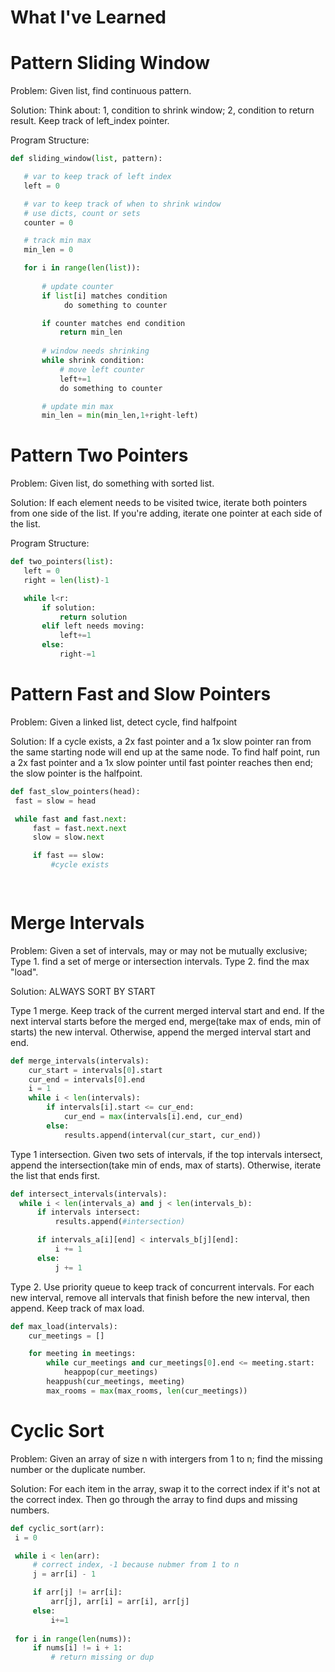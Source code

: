 # What I've Learned

# Pattern Sliding Window

 Problem: Given list, find continuous pattern.

 Solution: Think about: 1, condition to shrink window; 2, condition to return result.
 Keep track of left_index pointer.

 Program Structure:

 ```python
def sliding_window(list, pattern):

    # var to keep track of left index
    left = 0

    # var to keep track of when to shrink window
    # use dicts, count or sets
    counter = 0

    # track min max
    min_len = 0

    for i in range(len(list)):
        
        # update counter
        if list[i] matches condition
             do something to counter
 
        if counter matches end condition
            return min_len
        
        # window needs shrinking
        while shrink condition:
            # move left counter
            left+=1
            do something to counter

        # update min max
        min_len = min(min_len,1+right-left)

 ```

 # Pattern Two Pointers

 Problem: Given list, do something with sorted list.

 Solution: If each element needs to be visited twice, iterate both pointers from one side of the list. If you're adding, iterate one pointer at each side of the list.

 Program Structure:

 ```python
def two_pointers(list):
    left = 0
    right = len(list)-1

    while l<r:
        if solution:
            return solution
        elif left needs moving:
            left+=1
        else:
            right-=1
 ```

  # Pattern Fast and Slow Pointers

  Problem: Given a linked list, detect cycle, find halfpoint

  Solution: If a cycle exists, a 2x fast pointer and a 1x slow pointer ran from the same starting node will end up at the same node. To find half point, run a 2x fast pointer and a 1x slow pointer until fast pointer reaches then end; the slow pointer is the halfpoint.

   ```python
def fast_slow_pointers(head):
    fast = slow = head

    while fast and fast.next:
        fast = fast.next.next
        slow = slow.next

        if fast == slow:
            #cycle exists

            
 ```

  # Merge Intervals

  Problem: Given a set of intervals, may or may not be mutually exclusive; Type 1. find a set of merge or intersection intervals. Type 2. find the max "load".

  Solution: ALWAYS SORT BY START
  
  Type 1 merge. Keep track of the current merged interval start and end. If the next interval starts before the merged end, merge(take max of ends, min of starts) the new interval. Otherwise, append the merged interval start and end.

```python
def merge_intervals(intervals):
    cur_start = intervals[0].start
    cur_end = intervals[0].end
    i = 1
    while i < len(intervals):
        if intervals[i].start <= cur_end:
            cur_end = max(intervals[i].end, cur_end)
        else:
            results.append(interval(cur_start, cur_end))            
```

  Type 1 intersection. Given two sets of intervals, if the top intervals intersect, append the intersection(take min of ends, max of starts). Otherwise, iterate the list that ends first.

  ```python
def intersect_intervals(intervals):
    while i < len(intervals_a) and j < len(intervals_b):
        if intervals intersect:
            results.append(#intersection)

        if intervals_a[i][end] < intervals_b[j][end]:
            i += 1
        else:
            j += 1      
```

  Type 2. Use priority queue to keep track of concurrent intervals. For each new interval, remove all intervals that finish before the new interval, then append. Keep track of max load.

```python
def max_load(intervals):
    cur_meetings = []

    for meeting in meetings:
        while cur_meetings and cur_meetings[0].end <= meeting.start:
            heappop(cur_meetings)
        heappush(cur_meetings, meeting)
        max_rooms = max(max_rooms, len(cur_meetings))         
 ```

# Cyclic Sort

Problem: Given an array of size n with intergers from 1 to n; find the missing number or the duplicate number.

Solution: For each item in the array, swap it to the correct index if it's not at the correct index. Then go through the array to find dups and missing numbers.

   ```python
def cyclic_sort(arr):
    i = 0

    while i < len(arr):
        # correct index, -1 because nubmer from 1 to n
        j = arr[i] - 1

        if arr[j] != arr[i]:
            arr[j], arr[i] = arr[i], arr[j]
        else:
            i+=1
    
    for i in range(len(nums)):
        if nums[i] != i + 1:
            # return missing or dup
 ```